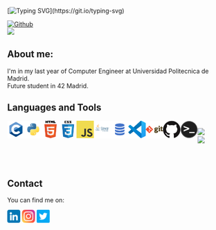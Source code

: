 [![Typing SVG](https://readme-typing-svg.herokuapp.com?font=Ubuntu&color=FFFFFF&size=30&lines=Hello+World!;I'm+Guille;)](https://git.io/typing-svg)

[![Github](https://img.shields.io/github/followers/guillermovahi?label=Follow&style=social)](https://github.com/guillermovahi)
<br />
![](https://visitor-badge.laobi.icu/badge?page_id=guillermovahi.guillermovahi)

## About me:
I'm in my last year of Computer Engineer at Universidad Politecnica de Madrid. <br/>
Future student in 42 Madrid.




## Languages and Tools
<!-- C -->
[<img align="left" alt="C" width="40px" src="https://raw.githubusercontent.com/github/explore/80688e429a7d4ef2fca1e82350fe8e3517d3494d/topics/c/c.png" />](https://github.com/guillermovahi)

<!-- Solidity -->
<!-- [<img align="left" alt="C" width="40px" src="https://raw.githubusercontent.com/github/explore/80688e429a7d4ef2fca1e82350fe8e3517d3494d/topics/solidity/solidity.png" />](https://github.com/guillermovahi) -->

<!-- Python -->
[<img align="left" alt="Python" width="40px" src="https://raw.githubusercontent.com/github/explore/80688e429a7d4ef2fca1e82350fe8e3517d3494d/topics/python/python.png" />](https://github.com/guillermovahi)

<!-- Django -->
<!-- [<img align="left" alt="Python" width="40px" src="https://raw.githubusercontent.com/github/explore/80688e429a7d4ef2fca1e82350fe8e3517d3494d/topics/djan go/django.png" />](https://github.com/guillermovahi) -->

<!-- HTML -->
[<img align="left" alt="HTML5" width="40px" src="https://raw.githubusercontent.com/github/explore/80688e429a7d4ef2fca1e82350fe8e3517d3494d/topics/html/html.png" />](https://github.com/guillermovahi)

<!-- CSS -->
[<img align="left" alt="CSS3" width="40px" src="https://raw.githubusercontent.com/github/explore/80688e429a7d4ef2fca1e82350fe8e3517d3494d/topics/css/css.png" />](https://github.com/guillermovahi)

<!-- Javascript -->
[<img align="left" alt="CSS3" width="40px" src="https://raw.githubusercontent.com/github/explore/80688e429a7d4ef2fca1e82350fe8e3517d3494d/topics/javascript/javascript.png" />](https://github.com/guillermovahi)

<!-- Java -->
[<img align="left" alt="CSS3" width="40px" src="https://raw.githubusercontent.com/github/explore/80688e429a7d4ef2fca1e82350fe8e3517d3494d/topics/java/java.png" />](https://github.com/guillermovahi)

<!-- C -->
[<img align="left" alt="C" width="40px" src="https://raw.githubusercontent.com/github/explore/80688e429a7d4ef2fca1e82350fe8e3517d3494d/topics/sql/sql.png" />](https://github.com/guillermovahi)

<!-- VS Code -->
[<img align="left" alt="Visual Studio Code" width="40px" src="https://raw.githubusercontent.com/github/explore/80688e429a7d4ef2fca1e82350fe8e3517d3494d/topics/visual-studio-code/visual-studio-code.png" />](https://github.com/guillermovahi)

<!-- Git -->
[<img align="left" alt="CSS3" width="40px" src="https://raw.githubusercontent.com/github/explore/80688e429a7d4ef2fca1e82350fe8e3517d3494d/topics/git/git.png" />](https://github.com/guillermovahi)

<!-- Github -->
[<img align="left" alt="GitHub" width="40px" src="https://raw.githubusercontent.com/github/explore/78df643247d429f6cc873026c0622819ad797942/topics/github/github.png" />](https://github.com/guillermovahi)

<!-- Terminal -->
[<img align="left" alt="Terminal" width="40px" src="https://raw.githubusercontent.com/github/explore/80688e429a7d4ef2fca1e82350fe8e3517d3494d/topics/terminal/terminal.png" />](https://github.com/guillermovahi)
<br/>
<img height="160em" src="https://github-readme-stats.vercel.app/api?username=guillermovahi&show_icons=true&hide_border=true&&count_private=true&include_all_commits=true" />
<br/>
<img height="160em" src="https://github-readme-stats-eight-theta.vercel.app/api/top-langs/?username=guillermovahi&layout=compact&langs_count=8&theme=algolia"/>

<!-- Actual text -->
<br />
<br />

## Contact

You can find me on: 
<br/>

[<img align="center" alt="Linkedin" width="30px" src="https://raw.githubusercontent.com/guillermovahi/guillermovahi/master/images/linkedin.png" />](https://www.linkedin.com/in/guillermovahi)
[<img align="center" alt="Instagram" width="30px" src="https://raw.githubusercontent.com/guillermovahi/guillermovahi/master/images/instagram.png" />](https://instagram.com/guillermovahi)
[<img align="center" alt="Twitter" width="30px" src="https://raw.githubusercontent.com/guillermovahi/guillermovahi/master/images/twitter.png" />](https://twitter.com/guillermovahi)

